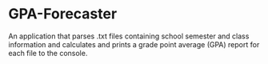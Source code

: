 # GPA-Forecaster
An application that parses .txt files containing school semester and class information and calculates and prints a grade point average (GPA) report for each file to the console.
